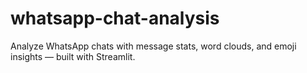 # whatsapp-chat-analysis
Analyze WhatsApp chats with message stats, word clouds, and emoji insights — built with Streamlit.
